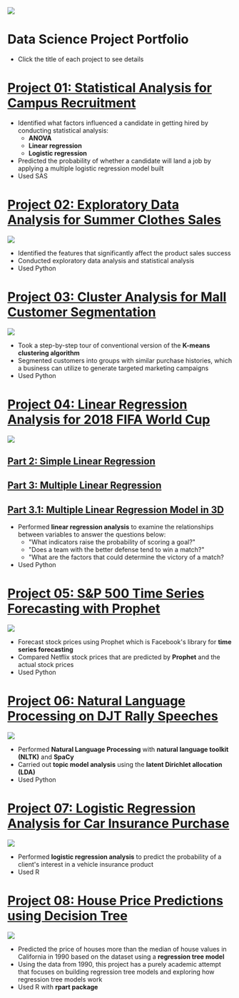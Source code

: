 ![](https://user-images.githubusercontent.com/69400725/129468451-9a5ae832-913e-4828-ad5f-bbbd3cfcdbc3.jpg)
# Data Science Project Portfolio
* Click the title of each project to see details

# [Project 01: Statistical Analysis for Campus Recruitment](https://nbviewer.org/github/sungsujeong/data-analysis-portfolio/blob/master/IAA%20Prep%20Projects/Project%2001/Project%2001_Campust%20Recruitment%20Data%20Analysis.ipynb)
* Identified what factors influenced a candidate in getting hired by conducting statistical analysis:
  * __ANOVA__
  * __Linear regression__
  * __Logistic regression__
* Predicted the probability of whether a candidate will land a job by applying a multiple logistic regression model built
* Used SAS

# [Project 02: Exploratory Data Analysis for Summer Clothes Sales](https://nbviewer.org/github/sungsujeong/data-analysis-portfolio/blob/master/IAA%20Prep%20Projects/Project%2002/Project%2002_Summer%20Clothes%20Sales%20%28EDA%29.ipynb)
![](https://user-images.githubusercontent.com/69400725/129463967-46ef37bb-6bc4-4b41-b69c-4b3c3e46cdfc.png)
* Identified the features that significantly affect the product sales success
* Conducted exploratory data analysis and statistical analysis
* Used Python

# [Project 03: Cluster Analysis for Mall Customer Segmentation](https://nbviewer.org/github/sungsujeong/data-analysis-portfolio/blob/master/IAA%20Prep%20Projects/Project%2003/Project%2003_Mall%20Customer%20Segmentation_Cluster%20Analysis.ipynb)
![](https://user-images.githubusercontent.com/69400725/129464184-61b4f594-2fa6-443d-915a-2897dd8e79ca.png)
* Took a step-by-step tour of conventional version of the __K-means clustering algorithm__
* Segmented customers into groups with similar purchase histories, which a business can utilize to generate targeted marketing campaigns
* Used Python

# [Project 04: Linear Regression Analysis for 2018 FIFA World Cup](https://nbviewer.org/github/sungsujeong/data-analysis-portfolio/blob/master/IAA%20Prep%20Projects/Project%2004/Project%2004_FIFA%202018%20World%20Cup_Statistical%20Analysis.ipynb)
![](https://user-images.githubusercontent.com/69400725/129464335-da7e0c22-4317-4ab7-9311-77452458380e.png)
## [Part 2: Simple Linear Regression](https://nbviewer.org/github/sungsujeong/data-analysis-portfolio/blob/master/IAA%20Prep%20Projects/Project%2004/Project%2004_Part%202_Simple%20Linear%20Regression.ipynb)
## [Part 3: Multiple Linear Regression](https://nbviewer.org/github/sungsujeong/data-analysis-portfolio/blob/master/IAA%20Prep%20Projects/Project%2004/Project%2004_Part%203_Multiple%20Linear%20Regression.ipynb)
## [Part 3.1: Multiple Linear Regression Model in 3D](https://nbviewer.org/github/sungsujeong/data-analysis-portfolio/blob/master/IAA%20Prep%20Projects/Project%2004/Project%2004_Part%203a_Multiple%20Linear%20Regression%20Model%20in%203D.ipynb)
* Performed __linear regression analysis__ to examine the relationships between variables to answer the questions below:
  * "What indicators raise the probability of scoring a goal?"
  * "Does a team with the better defense tend to win a match?"
  * "What are the factors that could determine the victory of a match?
* Used Python

# [Project 05: S&P 500 Time Series Forecasting with Prophet](https://nbviewer.org/github/sungsujeong/data-analysis-portfolio/blob/master/IAA%20Prep%20Projects/Project%2005/Project%2005_S%26P%20500%20Time%20Series%20Forecasting%20with%20Prophet.ipynb)
![](https://user-images.githubusercontent.com/69400725/129464597-4e86cbd3-86cf-40cc-9716-8c35c17e6696.png)
* Forecast stock prices using Prophet which is Facebook's library for __time series forecasting__
* Compared Netflix stock prices that are predicted by __Prophet__ and the actual stock prices
* Used Python

# [Project 06: Natural Language Processing on DJT Rally Speeches](https://nbviewer.org/github/sungsujeong/data-analysis-portfolio/blob/master/IAA%20Prep%20Projects/Project%2006/Project%2006_Natural%20Language%20Processing.ipynb)
![](https://user-images.githubusercontent.com/69400725/129464647-b8ce28e2-87a5-4252-9dce-2bfad5c10917.png)
* Performed __Natural Language Processing__ with __natural language toolkit (NLTK)__ and __SpaCy__
* Carried out __topic model analysis__ using the __latent Dirichlet allocation (LDA)__
* Used Python

# [Project 07: Logistic Regression Analysis for Car Insurance Purchase](https://nbviewer.org/github/sungsujeong/data-analysis-portfolio/blob/master/IAA%20Prep%20Projects/Project%2007/Project%2007_Logistic%20Regression%20%26%20Probabilistic%20Predictions%20in%20R.ipynb)
![](https://user-images.githubusercontent.com/69400725/129464726-4b80e90e-8ba7-4566-8ede-6500926437d7.png)
* Performed __logistic regression analysis__ to predict the probability of a client's interest in a vehicle insurance product
* Used R

# [Project 08: House Price Predictions using Decision Tree](https://nbviewer.org/github/sungsujeong/data-analysis-portfolio/blob/master/IAA%20Prep%20Projects/Project%2008/Project%2008_House%20Price%20Predictions%20using%20Regression%20Tree%20in%20R.ipynb)
![](https://user-images.githubusercontent.com/69400725/129468534-b784a67b-06bc-4daf-a63d-352667d0e0a7.png)
* Predicted the price of houses more than the median of house values in California in 1990 based on the dataset using a __regression tree model__
* Using the data from 1990, this project has a purely academic attempt that focuses on building regression tree models and exploring how regression tree models work
* Used R with __rpart package__
